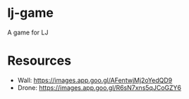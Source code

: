 # lj-game
A game for LJ

# Resources
* Wall: https://images.app.goo.gl/AFentwjMj2oYedQD9
* Drone: https://images.app.goo.gl/R6sN7xns5qJCoGZY6